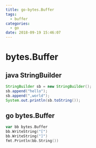 ```yaml
---
title: go-bytes.Buffer
tags:
  - buffer
categories:
  - go
date: 2018-09-19 15:46:07
---
```

# bytes.Buffer

## java StringBuilder

```java
StringBuilder sb = new StringBuilder();
sb.append("hello");
sb.append(",world");
System.out.println(sb.toString());
```

## go bytes.Buffer

```go
var bb bytes.Buffer
bb.WriteString("[")
bb.WriteString("]")
fmt.Println(bb.String())
```